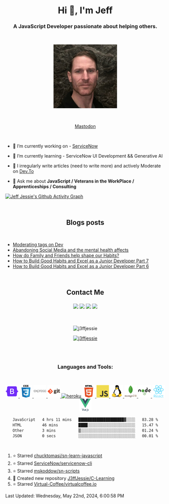 <h1 align="center">Hi 👋, I'm Jeff</h1>
<h3 align="center">A JavaScript Developer passionate about helping others.</h3>
<br>
<p align="center"><img src="https://github.com/J3ffJessie/J3ffJessie/blob/main/profile.png"alt="Profile Photo" width=200px height=200px/></p>

<br>
<p align='center'> <a rel="me" href="https://hachyderm.io/@J3Dev">Mastodon</a></p>

<br>

- 🔭 I’m currently working on - <a href="https://www.servicenow.com/">ServiceNow</a>

- 🌱 I’m currently learning - ServiceNow UI Development && Generative AI

- 📝 I irregularly write articles (need to write more) and actively Moderate on [Dev.To](https://dev.to/j3ffjessie)

- 💬 Ask me about **JavaScript / Veterans in the WorkPlace / Apprenticeships / Consulting**

[![Jeff Jessie's Github Activity Graph](https://github-readme-activity-graph.cyclic.app/graph?username=j3ffjessie&theme=github-compact)](https://github.com/ashutosh00710/github-readme-activity-graph)

<br>

<h2 align="center"> Blogs posts </h2>
<br>

<!-- BLOG-POST-LIST:START -->
- [Moderating tags on Dev](https://dev.to/j3ffjessie/moderating-tags-on-dev-23oo)
- [Abandoning Social Media and the mental health affects](https://dev.to/j3ffjessie/abandoning-social-media-and-the-mental-health-affects-1k3g)
- [How do Family and Friends help shape our Habits?](https://dev.to/j3ffjessie/how-do-family-and-friends-help-shape-our-habits-d9a)
- [How to Build Good Habits and Excel as a Junior Developer Part 7](https://dev.to/j3ffjessie/how-to-build-good-habits-and-excel-as-a-junior-developer-part-8-4jfc)
- [How to Build Good Habits and Excel as a Junior Developer Part 6](https://dev.to/j3ffjessie/how-to-build-good-habits-and-excel-as-a-junior-developer-part-6-2206)
<!-- BLOG-POST-LIST:END -->

<br>
<h2 align="center">Contact Me</h2>
<h3 align="center">

<a href="https://www.twitter.com/j3ffjessie"><img src="https://img.shields.io/badge/twitter-%231DA1F2.svg?&style=for-the-badge&logo=twitter&logoColor=white" /></a>
<a href="http://linkedin.com/in/jeff-jessie-4b2323a9"><img src="https://img.shields.io/badge/linkedin-%230077B5.svg?&style=for-the-badge&logo=linkedin&logoColor=white" /></a>
<a href="https://github.com/J3ffJessie"><img src="https://img.shields.io/badge/github-%23100000.svg?&style=for-the-badge&logo=github&logoColor=white"/></a>
<a href="https://www.polywork.com/jeffjessie"><img src="https://img.shields.io/badge/Polywork-543DE0?style=for-the-badge&logo=polywork&logoColor=black"/></a>

</h3>

<br>

<p align="center"><img align="center" src="https://github-readme-streak-stats.herokuapp.com/?user=j3ffjessie&theme=tokyonight" alt="j3ffjessie" /></p>

<p align="center"> <a href="https://github.com/ryo-ma/github-profile-trophy"><img src="https://github-profile-trophy.vercel.app/?username=j3ffjessie&theme=nord&row=2&column=3" alt="j3ffjessie" /></a> </p>

<br>

<br>

<div align="center">

<h3 align="center">Languages and Tools:</h3>
<br>
<p align="center"> <a href="https://getbootstrap.com" target="_blank"> <img src="https://github.com/devicons/devicon/blob/master/icons/bootstrap/bootstrap-plain.svg" alt="bootstrap" width="40" height="40"/> </a>  <a href="https://www.w3schools.com/css/" target="_blank"> <img src="https://github.com/devicons/devicon/blob/master/icons/css3/css3-original-wordmark.svg" alt="css3" width="40" height="40"/> </a> <a href="https://expressjs.com" target="_blank"> <img src="https://github.com/devicons/devicon/blob/master/icons/express/express-original-wordmark.svg" alt="express" width="40" height="40"/> </a> <a href="https://git-scm.com/" target="_blank"> <img src="https://github.com/devicons/devicon/blob/master/icons/git/git-original-wordmark.svg" alt="git" width="40" height="40"/> </a> <a href="https://heroku.com" target="_blank"> <img src="https://www.vectorlogo.zone/logos/heroku/heroku-icon.svg" alt="heroku" width="40" height="40"/> </a> <a href="https://www.w3.org/html/" target="_blank"> <img src="https://github.com/devicons/devicon/blob/master/icons/html5/html5-original-wordmark.svg" alt="html5" width="40" height="40"/> </a> <a href="https://developer.mozilla.org/en-US/docs/Web/JavaScript" target="_blank"> <img src="https://github.com/devicons/devicon/blob/master/icons/javascript/javascript-original.svg" alt="javascript" width="40" height="40"/> </a> <a href="https://www.linux.org/" target="_blank"> <img src="https://github.com/devicons/devicon/blob/master/icons/linux/linux-original.svg" alt="linux" width="40" height="40"/> </a> <a href="https://www.mongodb.com/" target="_blank"> <img src="https://github.com/devicons/devicon/blob/master/icons/mongodb/mongodb-original-wordmark.svg" alt="mongodb" width="40" height="40"/> </a> <a href="https://nodejs.org" target="_blank"> <img src="https://github.com/devicons/devicon/blob/master/icons/nodejs/nodejs-original-wordmark.svg" alt="nodejs" width="40" height="40"/> </a> <a href="https://reactjs.org/" target="_blank"> <img src="https://github.com/devicons/devicon/blob/master/icons/react/react-original-wordmark.svg" alt="react" width="40" height="40"/> </a> <a href="https://www.vuejs.org" target="blank" ref="no-referrer"><img src= "https://github.com/devicons/devicon/blob/master/icons/vuejs/vuejs-original-wordmark.svg" alt="Vue Js" width="40" height="40"/></a> </p>

<!--START_SECTION:waka-->

```txt
JavaScript   4 hrs 11 mins   ████████████████████▓░░░░   83.28 %
HTML         46 mins         ████░░░░░░░░░░░░░░░░░░░░░   15.47 %
Other        3 mins          ▒░░░░░░░░░░░░░░░░░░░░░░░░   01.24 %
JSON         0 secs          ░░░░░░░░░░░░░░░░░░░░░░░░░   00.01 %
```

<!--END_SECTION:waka-->

</div>

<br>

<!--RECENT_ACTIVITY:start-->

1. ⭐ Starred [chucktomasi/sn-learn-javascript](https://github.com/chucktomasi/sn-learn-javascript)
2. ⭐ Starred [ServiceNow/servicenow-cli](https://github.com/ServiceNow/servicenow-cli)
3. ⭐ Starred [mskoddow/sn-scripts](https://github.com/mskoddow/sn-scripts)
4. 📔 Created new repository [J3ffJessie/C-Learning](https://github.com/J3ffJessie/C-Learning)
5. ⭐ Starred [Virtual-Coffee/virtualcoffee.io](https://github.com/Virtual-Coffee/virtualcoffee.io)
<!--RECENT_ACTIVITY:end-->

<!--RECENT_ACTIVITY:last_update-->
Last Updated: Wednesday, May 22nd, 2024, 6:00:58 PM
<!--RECENT_ACTIVITY:last_update_end-->
